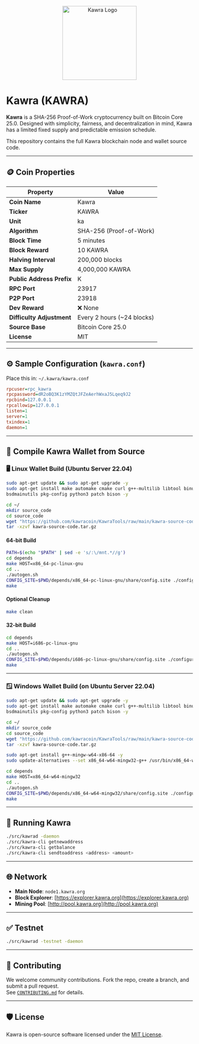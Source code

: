 <p align="center">
  <img src="https://www.kawra.org/logo.png" alt="Kawra Logo" width="200"/>
</p>


# Kawra (KAWRA)

**Kawra** is a SHA-256 Proof-of-Work cryptocurrency built on Bitcoin Core 25.0. Designed with simplicity, fairness, and decentralization in mind, Kawra has a limited fixed supply and predictable emission schedule.

This repository contains the full Kawra blockchain node and wallet source code.

---

## 🪙 Coin Properties

| Property                  | Value                       |
|---------------------------|-----------------------------|
| **Coin Name**             | Kawra                       |
| **Ticker**                | KAWRA                       |
| **Unit**                  | ka                          |
| **Algorithm**             | SHA-256 (Proof-of-Work)     |
| **Block Time**            | 5 minutes                   |
| **Block Reward**          | 10 KAWRA                    |
| **Halving Interval**      | 200,000 blocks              |
| **Max Supply**            | 4,000,000 KAWRA             |
| **Public Address Prefix** | K                           |
| **RPC Port**              | 23917                       |
| **P2P Port**              | 23918                       |
| **Dev Reward**            | ❌ None                     |
| **Difficulty Adjustment** | Every 2 hours (~24 blocks)  |
| **Source Base**           | Bitcoin Core 25.0           |
| **License**               | MIT                         |

---

## ⚙️ Sample Configuration (`kawra.conf`)

Place this in: `~/.kawra/kawra.conf`

```ini
rpcuser=rpc_kawra
rpcpassword=dR2oBQ3K1zYMZQtJFZeAerhWxaJ5Lqeq9J2
rpcbind=127.0.0.1
rpcallowip=127.0.0.1
listen=1
server=1
txindex=1
daemon=1
```

---

## 🧱 Compile Kawra Wallet from Source

### 🖥️ Linux Wallet Build (Ubuntu Server 22.04)

```bash
sudo apt-get update && sudo apt-get upgrade -y
sudo apt-get install make automake cmake curl g++-multilib libtool binutils-gold \
bsdmainutils pkg-config python3 patch bison -y

cd ~/
mkdir source_code
cd source_code
wget "https://github.com/kawracoin/KawraTools/raw/main/kawra-source-code.tar.gz" -O kawra-source-code.tar.gz
tar -xzvf kawra-source-code.tar.gz
```

#### 64-bit Build
```bash
PATH=$(echo "$PATH" | sed -e 's/:\/mnt.*//g')
cd depends
make HOST=x86_64-pc-linux-gnu
cd ..
./autogen.sh
CONFIG_SITE=$PWD/depends/x86_64-pc-linux-gnu/share/config.site ./configure --prefix=/
make
```

#### Optional Cleanup
```bash
make clean
```

#### 32-bit Build
```bash
cd depends
make HOST=i686-pc-linux-gnu
cd ..
./autogen.sh
CONFIG_SITE=$PWD/depends/i686-pc-linux-gnu/share/config.site ./configure --prefix=/
make
```

---

### 🪟 Windows Wallet Build (on Ubuntu Server 22.04)

```bash
sudo apt-get update && sudo apt-get upgrade -y
sudo apt-get install make automake cmake curl g++-multilib libtool binutils-gold \
bsdmainutils pkg-config python3 patch bison -y

cd ~/
mkdir source_code
cd source_code
wget "https://github.com/kawracoin/KawraTools/raw/main/kawra-source-code.tar.gz" -O kawra-source-code.tar.gz
tar -xzvf kawra-source-code.tar.gz

sudo apt-get install g++-mingw-w64-x86-64 -y
sudo update-alternatives --set x86_64-w64-mingw32-g++ /usr/bin/x86_64-w64-mingw32-g++-posix

cd depends
make HOST=x86_64-w64-mingw32
cd ..
./autogen.sh
CONFIG_SITE=$PWD/depends/x86_64-w64-mingw32/share/config.site ./configure --prefix=/
make
```

---

## 🚀 Running Kawra

```bash
./src/kawrad -daemon
./src/kawra-cli getnewaddress
./src/kawra-cli getbalance
./src/kawra-cli sendtoaddress <address> <amount>
```

---

## 🌐 Network

- **Main Node**: `node1.kawra.org`
- **Block Explorer**: [https://explorer.kawra.org](https://explorer.kawra.org)
- **Mining Pool**: [http://pool.kawra.org](http://pool.kawra.org)

---

## ✅ Testnet

```bash
./src/kawrad -testnet -daemon
```

---

## 🤝 Contributing

We welcome community contributions. Fork the repo, create a branch, and submit a pull request.  
See [`CONTRIBUTING.md`](CONTRIBUTING.md) for details.

---

## 🛡️ License

Kawra is open-source software licensed under the [MIT License](COPYING).
